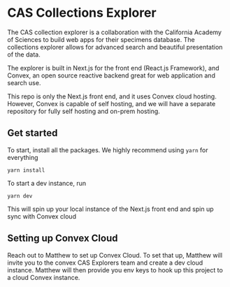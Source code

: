 # CAS Collections Explorer

The CAS collection explorer is a collaboration with the California Academy of Sciences to build web apps for their specimens database. The collections explorer allows for advanced search and beautiful presentation of the data.

The explorer is built in Next.js for the front end (React.js Framework), and Convex, an open source reactive backend great for web application and search use.

This repo is only the Next.js front end, and it uses Convex cloud hosting. However, Convex is capable of self hosting, and we will have a separate repository for fully self hosting and on-prem hosting.

## Get started

To start, install all the packages. We highly recommend using `yarn` for everything

```
yarn install
```

To start a dev instance, run

```
yarn dev
```

This will spin up your local instance of the Next.js front end and spin up sync with Convex cloud

## Setting up Convex Cloud

Reach out to Matthew to set up Convex Cloud. To set that up, Matthew will invite you to the convex CAS Explorers team and create a dev cloud instance. Matthew will then provide you env keys to hook up this project to a cloud Convex instance.

